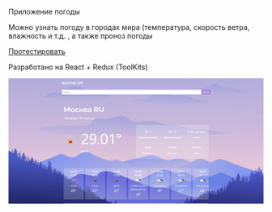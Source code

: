 Приложение погоды

Можно узнать погоду в городах мира (температура, cкорость ветра, влажность и т.д. , а также проноз погоды

[Протестировать](https://robertd2000.github.io/weather-api-with-redux-tools/)

Разработано на React + Redux (ToolKits)

![preview](https://github.com/robertd2000/portfolio-app-next/blob/main/public/images/3.png?raw=true)
